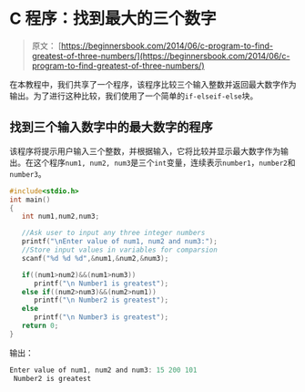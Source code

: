 # C 程序：找到最大的三个数字

> 原文： [https://beginnersbook.com/2014/06/c-program-to-find-greatest-of-three-numbers/](https://beginnersbook.com/2014/06/c-program-to-find-greatest-of-three-numbers/)

在本教程中，我们共享了一个程序，该程序比较三个输入整数并返回最大数字作为输出。为了进行这种比较，我们使用了一个简单的`if-elseif-else`块。

## 找到三个输入数字中的最大数字的程序

该程序将提示用户输入三个整数，并根据输入，它将比较并显示最大数字作为输出。在这个程序`num1, num2, num3`是三个`int`变量，连续表示`number1`，`number2`和`number3`。

```c
#include<stdio.h>
int main()
{
   int num1,num2,num3;

   //Ask user to input any three integer numbers
   printf("\nEnter value of num1, num2 and num3:");
   //Store input values in variables for comparsion
   scanf("%d %d %d",&num1,&num2,&num3);

   if((num1>num2)&&(num1>num3))
      printf("\n Number1 is greatest");
   else if((num2>num3)&&(num2>num1))
      printf("\n Number2 is greatest");
   else
      printf("\n Number3 is greatest");
   return 0;
}
```

输出：

```c
Enter value of num1, num2 and num3: 15 200 101
 Number2 is greatest
```